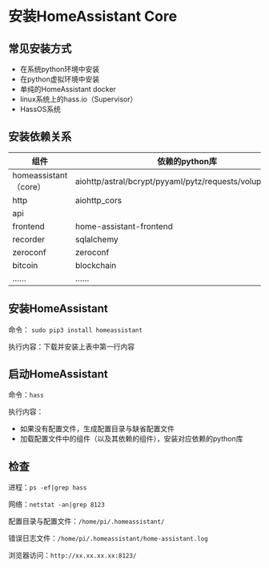 # 安装HomeAssistant Core

## 常见安装方式

- 在系统python环境中安装
- 在python虚拟环境中安装
- 单纯的HomeAssistant docker
- linux系统上的hass.io（Supervisor）
- HassOS系统

## 安装依赖关系

| 组件 | 依赖的python库 |
|  ----  | ----  |
| homeassistant（core）| aiohttp/astral/bcrypt/pyyaml/pytz/requests/voluptuous/…… |
| http | aiohttp_cors |
| api |  |
| frontend  |  home-assistant-frontend |
| recorder | sqlalchemy |
| zeroconf | zeroconf |
| bitcoin | blockchain |
| …… | …… |

## 安装HomeAssistant

命令： `sudo pip3 install homeassistant`

执行内容：下载并安装上表中第一行内容

## 启动HomeAssistant

命令：`hass`

执行内容：

  - 如果没有配置文件，生成配置目录与缺省配置文件
  - 加载配置文件中的组件（以及其依赖的组件），安装对应依赖的python库

## 检查

进程：`ps -ef|grep hass`

网络：`netstat -an|grep 8123`

配置目录与配置文件：`/home/pi/.homeassistant/`

错误日志文件：`/home/pi/.homeassistant/home-assistant.log`

浏览器访问：`http://xx.xx.xx.xx:8123/`

